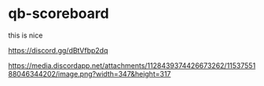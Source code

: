 # qb-scoreboard
this is nice 

https://discord.gg/dBtVfbp2dq

https://media.discordapp.net/attachments/1128439374426673262/1153755188046344202/image.png?width=347&height=317
